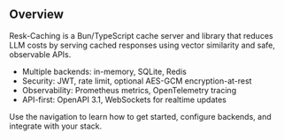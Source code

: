## Overview

Resk-Caching is a Bun/TypeScript cache server and library that reduces LLM costs by serving cached responses using vector similarity and safe, observable APIs.

- Multiple backends: in-memory, SQLite, Redis
- Security: JWT, rate limit, optional AES-GCM encryption-at-rest
- Observability: Prometheus metrics, OpenTelemetry tracing
- API-first: OpenAPI 3.1, WebSockets for realtime updates

Use the navigation to learn how to get started, configure backends, and integrate with your stack.
